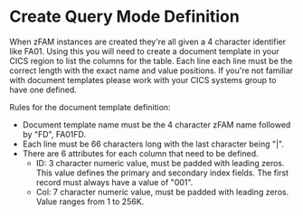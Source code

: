 # Create Query Mode Definition

When zFAM instances are created they're all given a 4 character identifier like FA01. Using this you will need to create a document template in your CICS region to list the columns for the table. Each line each line must be the correct length with the exact name and value positions. If you're not familiar with document templates please work with your CICS systems group to have one defined.

Rules for the document template definition:
- Document template name must be the 4 character zFAM name followed by "FD", FA01FD.
- Each line must be 66 characters long with the last character being "|".
- There are 6 attributes for each column that need to be defined.
    - ID: 3 character numeric value, must be padded with leading zeros. This value defines the primary and secondary index fields. The first record must always have a value of "001". 
    - Col: 7 character numeric value, must be padded with leading zeros. Value ranges from 1 to 256K.
